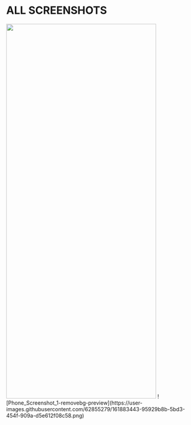 # ALL SCREENSHOTS
<img src="https://user-images.githubusercontent.com/62855279/161883443-95929b8b-5bd3-454f-909a-d5e612f08c58.png" width="400" height="1000">
![Phone_Screenshot_1-removebg-preview](https://user-images.githubusercontent.com/62855279/161883443-95929b8b-5bd3-454f-909a-d5e612f08c58.png)
